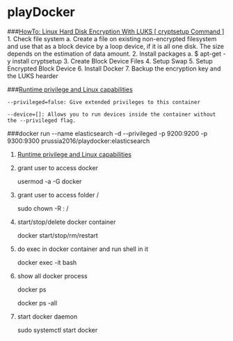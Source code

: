 # playDocker 
###[HowTo: Linux Hard Disk Encryption With LUKS [ cryptsetup Command ]](https://www.cyberciti.biz/hardware/howto-linux-hard-disk-encryption-with-luks-cryptsetup-command/)
	1. Check file system
		a. Create a file on existing non-encrypted filesystem and use that as a block device by a loop device, if it is all one disk. The size depends on the estimation of data amount.
	2. Install packages
		a. $ apt-get -y install cryptsetup
	3. Create Block Device Files
	4. Setup Swap
	5. Setup Encrypted Block Device
	6. Install Docker
	7. Backup the encryption key and the LUKS hearder

###[Runtime privilege and Linux capabilities](https://docs.docker.com/engine/reference/run/#/runtime-privilege-and-linux-capabilities)
   ```
   --privileged=false: Give extended privileges to this container
   
   --device=[]: Allows you to run devices inside the container without the --privileged flag.
   ```
###docker run --name elasticsearch -d --privileged -p 9200:9200 -p 9300:9300 prussia2016/playdocker:elasticsearch

1. [Runtime privilege and Linux capabilities](https://docs.docker.com/engine/reference/run/#/runtime-privilege-and-linux-capabilities)

2. grant user <user> to access docker

   usermod -a -G docker <user>

3. grant user <user> to access folder /<folder>
   
   sudo chown -R <user>: /<folder>

4. start/stop/delete docker container <container>
   
   docker start/stop/rm/restart <container>

5. do exec in docker container and run shell in it
   
   docker exec -it <container> bash

6. show all docker process
   
   docker ps
   
   docker ps -all

7. start docker daemon
   
   sudo systemctl start docker
